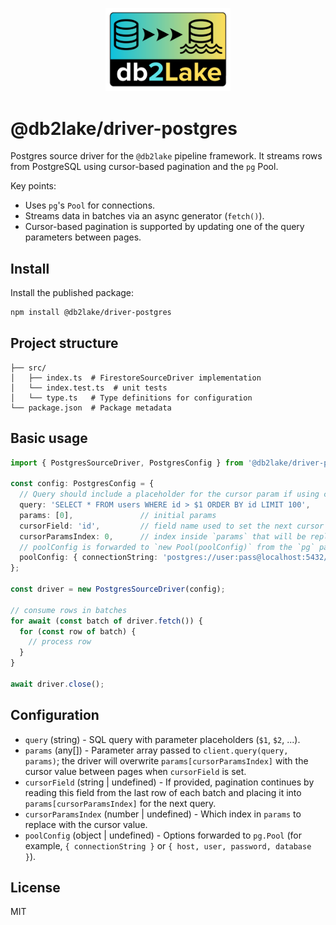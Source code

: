 <p align="center">
  <img src="https://raw.githubusercontent.com/bahador-r/db2lake/master/assets/db2lake-logo240.png" width="200" alt="db2lake logo" />
</p>

# @db2lake/driver-postgres

Postgres source driver for the `@db2lake` pipeline framework. It streams rows from PostgreSQL using cursor-based pagination and the `pg` Pool.

Key points:
- Uses `pg`'s `Pool` for connections.
- Streams data in batches via an async generator (`fetch()`).
- Cursor-based pagination is supported by updating one of the query parameters between pages.


## Install

Install the published package:

```bash
npm install @db2lake/driver-postgres
```

## Project structure

```
├── src/
│   ├── index.ts  # FirestoreSourceDriver implementation
│   └── index.test.ts  # unit tests
│   └── type.ts   # Type definitions for configuration
└── package.json  # Package metadata
```


## Basic usage

```typescript
import { PostgresSourceDriver, PostgresConfig } from '@db2lake/driver-postgres';

const config: PostgresConfig = {
  // Query should include a placeholder for the cursor param if using cursor-based pagination
  query: 'SELECT * FROM users WHERE id > $1 ORDER BY id LIMIT 100',
  params: [0],               // initial params
  cursorField: 'id',         // field name used to set the next cursor value
  cursorParamsIndex: 0,      // index inside `params` that will be replaced with the cursor value
  // poolConfig is forwarded to `new Pool(poolConfig)` from the `pg` package
  poolConfig: { connectionString: 'postgres://user:pass@localhost:5432/db' }
};

const driver = new PostgresSourceDriver(config);

// consume rows in batches
for await (const batch of driver.fetch()) {
  for (const row of batch) {
    // process row
  }
}

await driver.close();
```

## Configuration

- `query` (string) - SQL query with parameter placeholders (`$1`, `$2`, ...).
- `params` (any[]) - Parameter array passed to `client.query(query, params)`; the driver will overwrite `params[cursorParamsIndex]` with the cursor value between pages when `cursorField` is set.
- `cursorField` (string | undefined) - If provided, pagination continues by reading this field from the last row of each batch and placing it into `params[cursorParamsIndex]` for the next query.
- `cursorParamsIndex` (number | undefined) - Which index in `params` to replace with the cursor value.
- `poolConfig` (object | undefined) - Options forwarded to `pg.Pool` (for example, `{ connectionString }` or `{ host, user, password, database }`).

## License

MIT

